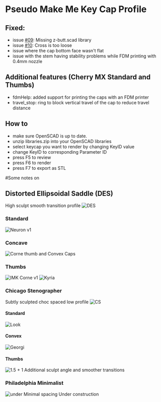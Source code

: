 # Pseudo Make Me Key Cap Profile

## Fixed:
- issue [#09](https://github.com/pseudoku/PseudoMakeMeKeyCapProfiles/issues/9): Missing z-butt.scad library
- issue [#10](https://github.com/pseudoku/PseudoMakeMeKeyCapProfiles/issues/10): Cross is too loose
- issue where the cap bottom face wasn't flat
- issue with the stem having stability problems while FDM printing with 0.4mm nozzle

## Additional features (Cherry MX Standard and Thumbs)
- fdmHelp: added support for printing the caps with an FDM printer
- travel_stop: ring to block vertical travel of the cap to reduce travel distance

## How to
* make sure OpenSCAD is up to date.
* unzip libraries.zip into your OpenSCAD libraries
* select keycap you want to render by changing KeyID value
* change KeyID to corresponding Parameter ID
* press F5 to review
* press F6 to render
* press F7 to export as STL

#Some notes on
## Distorted Ellipsoidal Saddle (DES)
High sculpt smooth transition profile
![DES](https://raw.githubusercontent.com/pseudoku/PseudoMakeMeKeyCapProfiles/master/Photo/R1-R5.png)
### Standard
![Neuron v1](https://raw.githubusercontent.com/pseudoku/PseudoMakeMeKeyCapProfiles/master/Photo/DES_cast.jpg)

### Concave
![Corne thumb and Convex Caps](https://raw.githubusercontent.com/pseudoku/PseudoMakeMeKeyCapProfiles/master/Photo/Convex.jpg)

### Thumbs
![IMK Corne v1](https://raw.githubusercontent.com/pseudoku/PseudoMakeMeKeyCapProfiles/master/Photo/DES_corne.jpg)
![Kyria](https://raw.githubusercontent.com/pseudoku/PseudoMakeMeKeyCapProfiles/master/Photo/DES_kyria.png)

### Chicago Stenographer
Subtly sculpted choc spaced low profile
![CS](https://raw.githubusercontent.com/pseudoku/PseudoMakeMeKeyCapProfiles/master/Photo/CS.png)
#### Standard
![Look](https://raw.githubusercontent.com/pseudoku/PseudoMakeMeKeyCapProfiles/master/Photo/CS_gergo.jpg)

#### Convex
![Georgi](https://raw.githubusercontent.com/pseudoku/PseudoMakeMeKeyCapProfiles/master/Photo/CS_convex.jpg)
#### Thumbs
![1.5 + 1](https://raw.githubusercontent.com/pseudoku/PseudoMakeMeKeyCapProfiles/master/Photo/CS_Thumb.png)
Additional sculpt angle and smoother transitions

### Philadelphia Minimalist
![under](https://raw.githubusercontent.com/pseudoku/PseudoMakeMeKeyCapProfiles/master/Photo/Philadelphia_Minimalist.png)
Minimal spacing
Under construction
